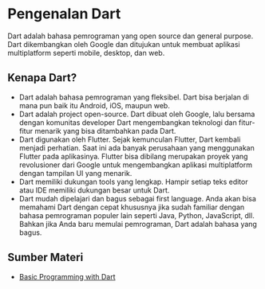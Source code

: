 # Pengenalan Dart

Dart adalah bahasa pemrograman yang open source dan general purpose. Dart dikembangkan oleh Google dan ditujukan untuk membuat aplikasi multiplatform seperti mobile, desktop, dan web.

## Kenapa Dart?
* Dart adalah bahasa pemrograman yang fleksibel. Dart bisa berjalan di mana pun baik itu Android, iOS, maupun web.
* Dart adalah project open-source. Dart dibuat oleh Google, lalu bersama dengan komunitas developer Dart mengembangkan teknologi dan fitur-fitur menarik yang bisa ditambahkan pada Dart.
* Dart digunakan oleh Flutter. Sejak kemunculan Flutter, Dart kembali menjadi perhatian. Saat ini ada banyak perusahaan yang menggunakan Flutter pada aplikasinya. Flutter bisa dibilang merupakan proyek yang revolusioner dari Google untuk mengembangkan aplikasi multiplatform dengan tampilan UI yang menarik.
* Dart memiliki dukungan tools yang lengkap. Hampir setiap teks editor atau IDE memiliki dukungan besar untuk Dart.
* Dart mudah dipelajari dan bagus sebagai first language. Anda akan bisa memahami Dart dengan cepat khususnya jika sudah familiar dengan bahasa pemrograman populer lain seperti Java, Python, JavaScript, dll. Bahkan jika Anda baru memulai pemrograman, Dart adalah bahasa yang bagus.

## Sumber Materi
* [Basic Programming with Dart](https://youtube.com/playlist?list=PLZQbl9Jhl-VDFhaoVFTGb1efSX0VZLk-h&si=Ff7XyfPwJdxqVnrX)

